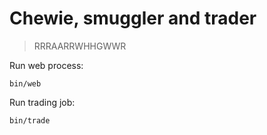 # Chewie, smuggler and trader

> RRRAARRWHHGWWR

Run web process:

    bin/web

Run trading job:

    bin/trade
